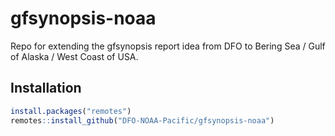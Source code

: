 # gfsynopsis-noaa
Repo for extending the gfsynopsis report idea from DFO to Bering Sea / Gulf of Alaska / West Coast of USA.

## Installation

``` r
install.packages("remotes")
remotes::install_github("DFO-NOAA-Pacific/gfsynopsis-noaa")
```
